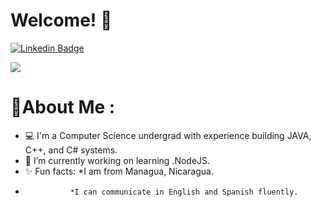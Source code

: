# Welcome! 👋 
[![Linkedin Badge](https://img.shields.io/badge/-MichaelZelaya-blue?style=plastic-square&logo=Linkedin&logoColor=white&link=https://www.linkedin.com/in/michael-zelaya-470748196)](https://www.linkedin.com/in/michael-zelaya-470748196)


<a href="https://github.com/Oozaru71/Oozaru71/blob/main/Resume.pdf"><img src="https://img.shields.io/badge/MyResume-red.svg"/></a>


# 💫About Me :
* 💻  I'm a Computer Science undergrad with experience building JAVA, C++, and C# systems. 
* 🔭 I’m currently working on learning .NodeJS. 
* ✨ Fun facts: *I am from Managua, Nicaragua. 
*               *I can communicate in English and Spanish fluently. 
